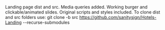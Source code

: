 Landing page dist and src.
Media queries added.
Working burger and clickable/animated slides.
Original scripts and styles included.
To clone dist and src folders use: git clone -b src https://github.com/sanitysign/Hotels-Landing --recurse-submodules